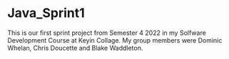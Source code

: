 # Java_Sprint1
This is our first sprint project from Semester 4 2022 in my Solfware Development Course at Keyin Collage. My group members were Dominic Whelan, Chris Doucette and Blake Waddleton. 
